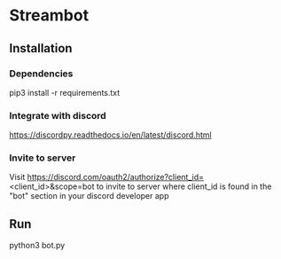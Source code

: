 # Streambot

## Installation
### Dependencies
pip3 install -r requirements.txt

### Integrate with discord
https://discordpy.readthedocs.io/en/latest/discord.html

### Invite to server
Visit https://discord.com/oauth2/authorize?client_id=<client_id>&scope=bot to invite
to server
where client_id is found in the "bot" section in your discord developer app

## Run
python3 bot.py
